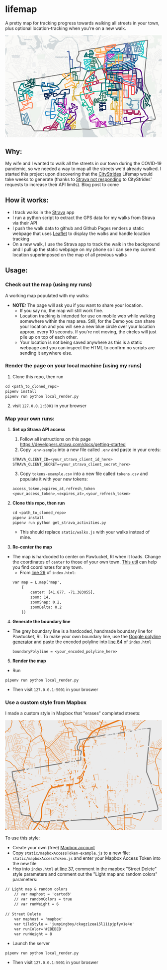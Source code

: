 # lifemap

A pretty map for tracking progress towards walking all streets in your town, plus optional location-tracking when you're on a new walk.

![color_map](screenshots/color_map.png)

## Why:
My wife and I wanted to walk all the streets in our town during the COVID-19 pandemic, so we needed a way to map all the streets we'd already walked. I started this project upon discovering that the [CityStrides](https://citystrides.com/) Lifemap would take weeks to generate (thanks to [Strava not responding](https://community.citystrides.com/t/welcome-to-the-community-roadmap-updated-2020-04-23) to CityStrides' requests to increase their API limits).
Blog post to come

## How it works:
- I track walks in the [Strava](https://www.strava.com/) app
- I run a python script to extract the GPS data for my walks from Strava via their API
- I push the walk data to github and Github Pages renders a static webpage that uses [Leaflet](https://leafletjs.com/) to display the walks and handle location tracking
- On a new walk, I use the Strava app to track the walk in the background and I pull up the static webpage on my phone so I can see my current location superimposed on the map of all previous walks

## Usage:
### Check out the map (using my runs)
A working map populated with my walks: 
- **NOTE:** The page will ask you if you want to share your location.
    - If you say no, the map will still work fine.
    - Location tracking is intended for use on mobile web while walking somewhere within the map area. Still, for the Demo you can share your location and you will see a new blue circle over your location approx. every 10 seconds. If you're not moving, the circles will just pile up on top of each other.
    - Your location is not being saved anywhere as this is a static webpage and you can inspect the HTML to confirm no scripts are sending it anywhere else.

### Render the page on your local machine (using my runs)
1. Clone this repo, then run
```
cd <path_to_cloned_repo>
pipenv install
pipenv run python local_render.py
```
2. visit `127.0.0.1:5001` in your browser

### **Map your own runs:**
1. **Set up Strava API access**
    1. Follow all instructions on this page https://developers.strava.com/docs/getting-started
    2. Copy `.env-sample` into a new file called `.env` and paste in your creds:
    ```
    STRAVA_CLIENT_ID=<your_strava_client_id_here>
    STRAVA_CLIENT_SECRET=<your_strava_client_secret_here>
    ```

    3. Copy `tokens-example.csv` into a new file called `tokens.csv` and populate it with your new tokens:

    ```
    access_token,expires_at,refresh_token
    <your_access_token>,<expires_at>,<your_refresh_token>
    ```
2. **Clone this repo, then run**
    ```
    cd <path_to_cloned_repo>
    pipenv install
    pipenv run python get_strava_activities.py
    ```
    - This should replace `static/walks.js` with your walks instead of mine.
3. **Re-center the map**
- The map is hardcoded to center on Pawtucket, RI when it loads. Change the coordinates of `center` to those of your own town. [This util](https://www.latlong.net/) can help you find coordinates for any town.
    - From [line 29](https://github.com/jumpingboy/lifemap/blob/main/index.html#L29-L35) of `index.html`:
    ```
    var map = L.map('map',
        {
            center: [41.877, -71.383055],
            zoom: 14,
            zoomSnap: 0.2,
            zoomDelta: 0.2 
        })
    ```

4. **Generate the boundary line**
- The grey boundary line is a hardcoded, handmade boundary line for Pawtucket, RI. To make your own boundary line, use the [Google polyline generator](https://developers.google.com/maps/documentation/utilities/polylineutility) and paste the encoded polyline into [line 64](https://github.com/jumpingboy/lifemap/blob/main/index.html#L64) of `index.html`
    ```
    boundaryPolyline = <your_encoded_polyline_here>
    ```

5. **Render the map**
- Run 
```
pipenv run python local_render.py
```
- Then visit `127.0.0.1:5001` in your broswer


### Use a custom style from Mapbox
I made a custom style in Mapbox that "erases" completed streets:

![street_delete](screenshots/street_delete.png)

To use this style:
- Create your own (free) [Mapbox account](https://www.mapbox.com/)
- Copy `static/mapboxAccessToken-example.js` to a new file: `static/mapboxAccessToken.js` and enter your Mapbox Access Token into the new file
- Hop into `index.html` at [line 37](https://github.com/jumpingboy/lifemap/blob/main/index.html#L37-L46), comment in the mapbox "Street Delete" style parameters and comment out the "Light map and random colors" parameters:
```
// Light map & random colors
	// var maphost = 'cartodb'
	// var randomColors = true
	// var runWeight = 6

// Street Delete
	var maphost = 'mapbox'
	var tileStyle = 'jumpingboy/ckagz1zea15l11ipjpfyv1e4e'
	var runColor='#EBEBEB'
	var runWeight = 8
```
- Launch the server
```
pipenv run python local_render.py
```
- Then visit `127.0.0.1:5001` in your broswer
